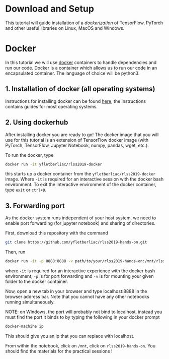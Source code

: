 # Download and Setup

This tutorial will guide installation of a *dockerization* of TensorFlow, PyTorch and other useful libraries on Linux, MacOS and Windows.

# Docker

In this tutorial we will use [docker](https://www.docker.com/) containers to handle dependencies and run our code.
Docker is a container which allows us to run our code in an encapsulated container.
The language of choice will be python3.

## 1. Installation of docker (all operating systems)

Instructions for installing docker can be found [here](https://docs.docker.com/engine/installation/#installation), the instructions contains guides for most operating systems.

## 2. Using dockerhub

After installing docker you are ready to go! The docker image that you will use for this tutorial is an extension of TensorFlow docker image (with PyTorch, TensorFlow, Jupyter Notebook, numpy, pandas, wget, etc.).

To run the docker, type

```bash
docker run -it yfletberliac/rlss2019-docker
```

this starts up a docker container from the `yfletberliac/rlss2019-docker` image.
Where `-it` is required for an interactive session with the docker bash environment.
To exit the interactive environment of the docker container, type `exit` or `ctrl+D`.

## 3. Forwarding port

As the docker system runs independent of your host system, we need to enable port forwarding (for jupyter notebook) and sharing of directories.

First, download this repository with the command

```bash
git clone https://github.com/yfletberliac/rlss2019-hands-on.git
```

Then, run
```bash
docker run -it -p 8888:8888 -v path/to/your/rlss2019-hands-on:/mnt/rlss2019-hands-on -d yfletberliac/rlss2019-docker
```

where `-it` is required for an interactive experience with the docker bash environment, `-p` is for port forwarding	and `-v` is for mounting your given folder to the docker container.

Now, open a new tab in your browser and type localhost:8888 in the browser address bar. Note that you cannot have any other notebooks running simultaneously.

NOTE: on Windows, the port will probably not bind to localhost, instead you must find the port it binds to by typing the following in your docker prompt

```bash
docker-machine ip
```

This should give you an ip that you can replace with localhost.

From within the notebook, click on `/mnt`, click on `rlss2019-hands-on`. You should find the materials for the practical sessions !
